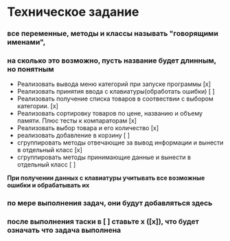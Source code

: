 # Техническое задание

### все переменные, методы и классы называть "говорящими именами",       
### на сколько это возможно, пусть название будет длинным, но понятным



  - Реализовать вывода меню категорий при запуске программы [x]
  - Реализовать принятия ввода с клавиатуры(обработать ошибки) [ ]
  - Реализовать получение списка товаров в соотвествии с выбором категории. [x]
  - Реализовать сортировку товаров по цене, названию и объему памяти. Плюс тесты к компараторам [x]
  - Реализовать выбор товара и его количество [x]
  - реализовать добавление в корзину [ ]
  - сгруппировать методы отвечающие за вывод информации и вынести в отдельный класс [x]
  - сгруппировать методы принимающие данные и вынести в отдельный класс [ ]

**При получении данных с клавиатуры учитывать все возможные ошибки и обрабатывать их**

### по мере выполнения задач, они будут добавляться здесь  
### после выполнения таски в [ ] ставьте x ([x]), что будет означать что задача выполнена
